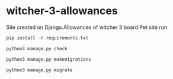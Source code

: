 # witcher-3-allowances
Site created on Django.Allowances of witcher 3 board.Pet site
run
```python
pip install -r requirements.txt
```
```python
python3 manage.py check
```
```python
python3 manage.py makemigrations
```
```python
python3 manage.py migrate
```
